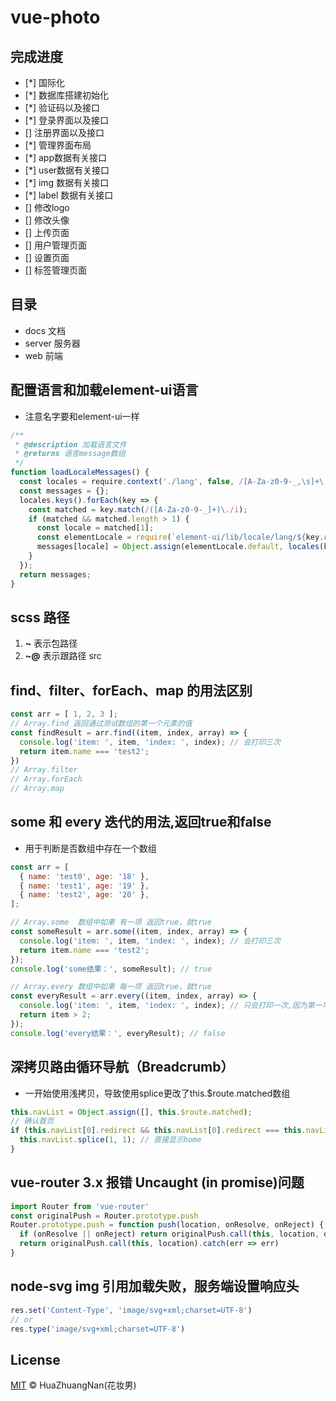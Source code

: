 # vue-photo

## 完成进度

- [*] 国际化
- [*] 数据库搭建初始化
- [*] 验证码以及接口
- [*] 登录界面以及接口
- [] 注册界面以及接口
- [*] 管理界面布局
- [*] app数据有关接口
- [*] user数据有关接口
- [*] img 数据有关接口
- [*] label 数据有关接口
- [] 修改logo
- [] 修改头像
- [] 上传页面
- [] 用户管理页面
- [] 设置页面
- [] 标签管理页面

## 目录

- docs 文档
- server 服务器
- web 前端

## 配置语言和加载element-ui语言

- 注意名字要和element-ui一样

```js
/**
 * @description 加载语言文件
 * @returns 语言message数组
 */
function loadLocaleMessages() {
  const locales = require.context('./lang', false, /[A-Za-z0-9-_,\s]+\.json$/i);
  const messages = {};
  locales.keys().forEach(key => {
    const matched = key.match(/([A-Za-z0-9-_]+)\./i);
    if (matched && matched.length > 1) {
      const locale = matched[1];
      const elementLocale = require(`element-ui/lib/locale/lang/${key.replace('./', '').replace('.json', '.js')}`);
      messages[locale] = Object.assign(elementLocale.default, locales(key));
    }
  });
  return messages;
}
```

## scss 路径

1. **~** 表示包路径
2. **~@** 表示跟路径 src

## find、filter、forEach、map 的用法区别

```js
const arr = [ 1, 2, 3 ];
// Array.find 返回通过测试数组的第一个元素的值
const findResult = arr.find((item, index, array) => {
  console.log('item: ', item, 'index: ', index); // 会打印三次
  return item.name === 'test2';
})
// Array.filter
// Array.forEach
// Array.map

```

## some 和 every 迭代的用法,返回true和false

- 用于判断是否数组中存在一个数组

```js
const arr = [
  { name: 'test0', age: '18' },
  { name: 'test1', age: '19' },
  { name: 'test2', age: '20' },
];

// Array.some  数组中如果 有一项 返回true，就true
const someResult = arr.some((item, index, array) => {
  console.log('item: ', item, 'index: ', index); // 会打印三次
  return item.name === 'test2';
});
console.log('some结果：', someResult); // true

// Array.every 数组中如果 每一项 返回true，就true
const everyResult = arr.every((item, index, array) => {
  console.log('item: ', item, 'index: ', index); // 只会打印一次,因为第一项就false所以直接退出了
  return item > 2;
});
console.log('every结果：', everyResult); // false
```

## 深拷贝路由循环导航（Breadcrumb）

- 一开始使用浅拷贝，导致使用splice更改了this.$route.matched数组

```js
this.navList = Object.assign([], this.$route.matched);
// 确认首页
if (this.navList[0].redirect && this.navList[0].redirect === this.navList[1].path) {
  this.navList.splice(1, 1); // 直接显示home
}
```

## vue-router 3.x  报错 Uncaught (in promise)问题

```js
import Router from 'vue-router'
const originalPush = Router.prototype.push
Router.prototype.push = function push(location, onResolve, onReject) {
  if (onResolve || onReject) return originalPush.call(this, location, onResolve, onReject)
  return originalPush.call(this, location).catch(err => err)
}
```

## node-svg img 引用加载失败，服务端设置响应头

```js
res.set('Content-Type', 'image/svg+xml;charset=UTF-8')
// or
res.type('image/svg+xml;charset=UTF-8')
```

## License

[MIT](./LICENSE) © HuaZhuangNan(花妆男)
